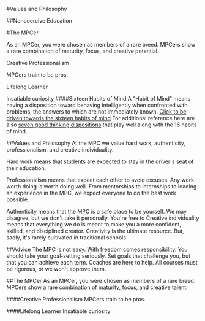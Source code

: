 #Values and Philosophy

##Noncoercive Education

#The MPCer

As an MPCer, you were chosen as members of a rare breed. MPCers show a rare combination of maturity, focus, and creative potential.

Creative Professionalism

MPCers train to be pros.

Lifelong Learner

Insatiable curiosity
####Sixteen Habits of Mind
A "Habit of Mind" means having a disposition toward behaving intelligently when confronted with problems, the answers to which are not immediately known.
[Click to be driven towards the sixteen habits of mind](http://www.chsvt.org/wdp/Habits_of_Mind.pdf) 
For additional reference here are also [seven good thinking dispositions](https://learnweb.harvard.edu/alps/thinking/docs/Magnificent7.pdf) that play well along with the 16 habits of mind.



##Values and Philosophy
At the MPC we value hard work, authenticity, professionalism, and creative individuality.

Hard work means that students are expected to stay in the driver's seat of their education. 

Professionalism means that expect each other to avoid excuses. Any work worth doing is worth doing well. From mentorships to internships to leading an experience in the MPC, we expect everyone to do the best work possible.

Authenticity means that the MPC is a safe place to be yourself. We may disagree, but we don't take it personally. You're free to 
Creative individuality means that everything we do is meant to make you a more confident, skilled, and disciplined creator. Creativity is the ultimate resource. But, sadly, it's rarely cultivated in traditional schools.


##Advice
The MPC is not easy. With freedom comes responsibility. You should take your goal-setting seriously. Set goals that challenge you, but that you can achieve each term. Coaches are here to help. All courses must be rigorous, or we won't approve them.


##The MPCer
As an MPCer, you were chosen as members of a rare breed. MPCers show a rare combination of maturity, focus, and creative talent.

####Creative Professionalism
MPCers train to be pros. 

####Lifelong Learner
Insatiable curiosity


